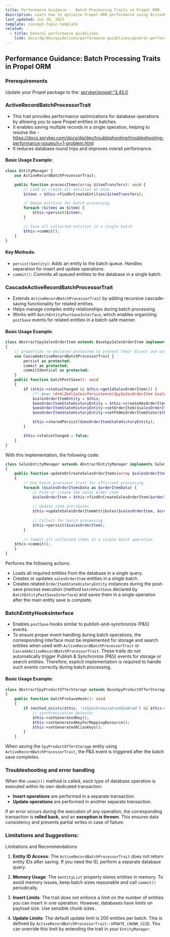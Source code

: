 ```yaml
---
title: Performance Guidance -  Batch Processing Traits in Propel ORM
description: Learn how to optimize Propel ORM performance using ActiveRecordBatchProcessorTrait and CascadeActiveRecordBatchProcessorTrait for efficient batch processing, reduced database load, and support for complex entity relationships. Includes usage examples and best practices.
last_updated: Jun 20, 2025
template: concept-topic-template
related:
  - title: General performance guidelines
    link: docs/dg/dev/guidelines/performance-guidelines/general-performance-guidelines.html
---
```


## Performance Guidance: Batch Processing Traits in Propel ORM

### Prerequirements
Update your Propel package to the: [spryker/propel:^3.45.0](https://github.com/spryker/propel/releases/tag/3.45.0)

### ActiveRecordBatchProcessorTrait
- This trait provides performance optimizations for database operations by allowing you to save Propel entities in batches.
- It enables saving multiple records in a single operation, helping to resolve the - https://docs.spryker.com/docs/dg/dev/troubleshooting/troubleshooting-performance-issues/n+1-problem.html
- It reduces database round trips and improves overall performance.

#### Basic Usage Example:
``` php
class EntityManager {
    use ActiveRecordBatchProcessorTrait;

    public function processItems(array $itemTransfers): void {
        // Load or create all entities at once
        $items = $this->findOrCreateEntities($itemTransfers);

        // Queue entities for batch processing
        foreach ($items as $item) {
            $this->persist($item);
        }

        // Save all collected entities in a single batch
        $this->commit();
    }
}
```
#### Key Methods:
- `persist($entity)`: Adds an entity to the batch queue. Handles separation for insert and update operations.
- `commit()`: Commits all queued entities to the database in a single batch.

### CascadeActiveRecordBatchProcessorTrait
- Extends `ActiveRecordBatchProcessorTrait` by adding recursive cascade-saving functionality for related entities. 
- Helps manage complex entity relationships during batch processing. 
- Works with `BatchEntityPostSaveInterface`, which enables organizing `postSave` events for related entities in a batch-safe manner.

#### Basic Usage Example:

```php
class AbstractSpySalesOrderItem extends BaseSpySalesOrderItem implements BatchEntityPostSaveInterface
{
    // properties re-declared protected to prevent their direct use out from an entity
    use CascadeActiveRecordBatchProcessorTrait {
        persist as protected;
        commit as protected;
        commitIdentical as protected;
    }
    public function batchPostSave(): void
    {
        if ($this->statusChanged && $this->getIdSalesOrderItem()) {
            /** @var \Orm\Zed\Sales\Persistence\SpySalesOrderItem $salesOrderItemEntity */
            $salesOrderItemEntity = $this;
            $omsOrderItemStateHistoryEntity = $this->createOmsOrderItemStateHistoryEntity();
            $omsOrderItemStateHistoryEntity->setOrderItem($salesOrderItemEntity);
            $omsOrderItemStateHistoryEntity->setFkOmsOrderItemState($this->getFkOmsOrderItemState());

            $this->sharedPersist($omsOrderItemStateHistoryEntity);
        }

        $this->statusChanged = false;
    }
}
```
With this implementation, the following code:
```php 
class SalesEntityManager extends AbstractEntityManager implements SalesEntityManagerInterface
{
    public function updateOrCreateSalesOrderItems(array $salesOrderItemsData): void
    {
        // Use batch processor trait for efficient processing
        foreach ($salesOrderItemsData as $orderItemData) {
            // Find or create the sales order item
            $salesOrderItem = $this->findOrCreateSalesOrderItem($orderItemData);
    
            // Update item attributes
            $this->updateSalesOrderItemAttributes($salesOrderItem, $orderItemData);
    
            // Collect for batch processing
            $this->persist($salesOrderItem);
        }
    
        // Commit all collected items in a single batch operation
    $this->commit();
    }
}
```

Performs the following actions:
- Loads all required entities from the database in a single query.
- Creates or updates `salesOrderItem` entities in a single batch. 
- Creates related `OrderItemStateHistoryEntity` instances during the post-save process execution (method `batchPostSave` declared by `BatchEntityPostSaveInterface`) and saves them in a single operation after the main entity save is complete.

### BatchEntityHooksInterface
- Enables `postSave` hooks similar to publish-and-synchronize (P&S) events.
- To ensure proper event handling during batch operations, the corresponding interface must be implemented for storage and search entities when used with `ActiveRecordBatchProcessorTrait` or` CascadeActiveRecordBatchProcessorTrait`. These traits do not automatically trigger Publish & Synchronize (P&S) events for storage or search entities. Therefore, explicit implementation is required to handle such events correctly during batch processing.

#### Basic Usage Example:

```php
class AbstractSpyProductOfferStorage extends BaseSpyProductOfferStorage implements BatchEntityHooksInterface
{
    public function batchPreSaveHook(): void
    {
        if (method_exists($this, 'isSynchronizationEnabled') && $this->isSynchronizationEnabled()) {
            // synchronization behavior
            $this->setGeneratedKey();
            $this->setGeneratedKeyForMappingResource();
            $this->setGeneratedAliasKeys();
        }
    }
```
When saving the `SpyProductOfferStorage` entity using `ActiveRecordBatchProcessorTrait`, the P&S event is triggered after the batch save completes.

### Troubleshooting and error handling
When the `commit()` method is called, each type of database operation is executed within its own dedicated transaction:

- **Insert operations** are performed in a separate transaction.
- **Update operations** are performed in another separate transaction.

If an error occurs during the execution of any operation, the corresponding transaction is **rolled back**, and an **exception is thrown**. This ensures data consistency and prevents partial writes in case of failure.

### Limitations and Suggestions:
Limitations and Recommendations
1. **Entity ID Access**: The `ActiveRecordBatchProcessorTrait` does not return entity IDs after saving. If you need the ID, perform a separate database query.

2. **Memory Usage**: The `$entityList` property stores entities in memory. To avoid memory issues, keep batch sizes reasonable and call `commit()` periodically.

3. **Insert Limits**: The trait does not enforce a limit on the number of entities you can insert in one operation. However, databases have limits on payload size. Use sensible chunk sizes.

4. **Update Limits**: The default update limit is 200 entities per batch. This is defined by `ActiveRecordBatchProcessorTrait::UPDATE_CHUNK_SIZE`. You can override this limit by extending the trait in your `EntityManager`.
